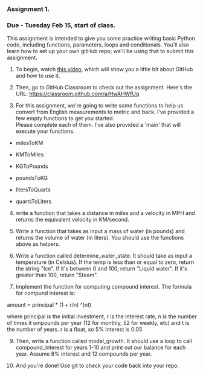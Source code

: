 
### Assignment 1. 

### Due - Tuesday Feb 15, start of class.

This assignment is intended to give you some practice writing basic Python code, including functions, parameters, loops and conditionals. 
You'll also learn how to set up your own gitHub repo; we'll be using that to submit this assignment.

1. To begin, watch [this video](https://www.youtube.com/watch?v=HYYWQadJ0Pw), which will show you a little bit about GitHub and how to use it. 

2. Then, go to GitHub Classroom to check out the assignment. Here's the URL: https://classroom.github.com/a/HwAHWfUq

3. For this assignment, we're going to write some functions to help us convert from English measurements to metric and back. I've provided a few empty functions to get you started.  
   Please complete each of them.  I've also provided a 'main' that will execute your functions.

- milesToKM

- KMToMiles

- KGToPounds

- poundsToKG 

- litersToQuarts

- quartsToLiters

4. write a function that takes a distance in miles and a velocity in MPH
and returns the equivalent velocity in KM/second.

5. Write a function that takes as input a mass of water (in pounds) and returns the volume of water (in liters). 
You should use the functions above as helpers.


6. Write a function called determine_water_state. It should take as input a temperature (in Celsius). 
If the temp is less than or equal to zero, return the string "Ice". If it's between
0 and 100, return "Liquid water". If it's greater than 100, return "Steam".

7. Implement the function for computing compound interest. 
The formula for compund interest is:

amount = principal * (1 + r/n) ^(nt)

where principal is the initial investment, r is the interest rate, n  is the number of times it
ompounds per year (12 for monthly, 52 for weekly, etc) and t is the number of years. r is a float, so 5% interest is 0.05

9. Then, write a function called model_growth. It should use a loop to call compound_interest for years 1-10 and print out our 
balance for each year. Assume 8% interest and 12 compounds per year. 

10. And you're done! Use git to check your code back into your repo.
